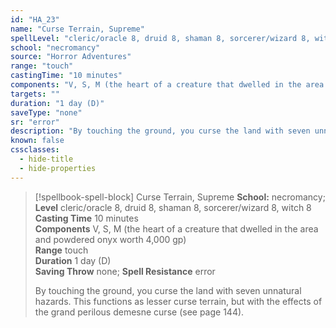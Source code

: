```yaml
---
id: "HA_23"
name: "Curse Terrain, Supreme"
spellLevel: "cleric/oracle 8, druid 8, shaman 8, sorcerer/wizard 8, witch 8"
school: "necromancy"
source: "Horror Adventures"
range: "touch"
castingTime: "10 minutes"
components: "V, S, M (the heart of a creature that dwelled in the area and powdered onyx worth 4,000 gp)"
targets: ""
duration: "1 day (D)"
saveType: "none"
sr: "error"
description: "By touching the ground, you curse the land with seven unnatural hazards. This functions as lesser curse terrain, but with the effects of the grand perilous demesne curse (see page 144)."
known: false
cssclasses:
  - hide-title
  - hide-properties
---
```


> [!spellbook-spell-block] Curse Terrain, Supreme
> **School:** necromancy; **Level** cleric/oracle 8, druid 8, shaman 8, sorcerer/wizard 8, witch 8
> **Casting Time** 10 minutes  
> **Components** V, S, M (the heart of a creature that dwelled in the area and powdered onyx worth 4,000 gp)  
> **Range** touch  
> **Duration** 1 day (D)  
> **Saving Throw** none; **Spell Resistance** error
> 
> By touching the ground, you curse the land with seven unnatural hazards. This functions as lesser curse terrain, but with the effects of the grand perilous demesne curse (see page 144).